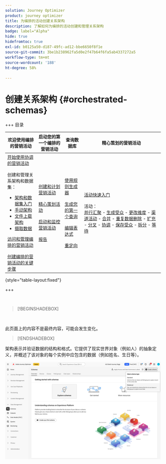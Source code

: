 ```yaml
---
solution: Journey Optimizer
product: journey optimizer
title: 为编排的活动创建关系架构
description: 了解如何为编排的活动创建和管理关系架构
badge: label="Alpha"
hide: true
hidefromtoc: true
exl-id: b0125a50-d187-49fc-ad12-bbe6650f8f1e
source-git-commit: 3be1b238962fa5d0e2f47b64f6fa5ab4337272a5
workflow-type: tm+mt
source-wordcount: '188'
ht-degree: 58%

---
```


# 创建关系架构 {#orchestrated-schemas}

+++ 目录

| 欢迎使用编排的营销活动 | 启动您的第一个编排的营销活动 | 查询数据库 | 精心策划的营销活动 |
|---|---|---|---|
| [开始使用协调的营销活动](gs-orchestrated-campaigns.md)<br/><br/>创建和管理关系架构和数据集：</br> <ul><li>[架构和数据集入门](gs-schemas.md)</li><li>[手动架构](manual-schema.md)</li><li>[文件上载架构](file-upload-schema.md)</li><li>[摄取数据](ingest-data.md)</li></ul>[访问和管理编排的营销活动](access-manage-orchestrated-campaigns.md)<br/><br/>[创建编排的营销活动的关键步骤](gs-campaign-creation.md) | [创建和计划营销活动](create-orchestrated-campaign.md)<br/><br/>[精心策划活动](orchestrate-activities.md)<br/><br/>[启动和监控营销活动](start-monitor-campaigns.md)<br/><br/>[报告](reporting-campaigns.md) | [使用规则生成器](orchestrated-rule-builder.md)<br/><br/>[生成您的第一个查询](build-query.md)<br/><br/>[编辑表达式](edit-expressions.md)<br/><br/>[重定向](retarget.md) | [活动快速入门](activities/about-activities.md)<br/><br/>活动：<br/>[并行汇聚](activities/and-join.md) - [生成受众](activities/build-audience.md) - [更改维度](activities/change-dimension.md) - [渠道活动](activities/channels.md) - [合并](activities/combine.md) - [重复数据删除](activities/deduplication.md) - [扩充](activities/enrichment.md) - [分叉](activities/fork.md) - [协调](activities/reconciliation.md) - [保存受众](activities/save-audience.md) - [拆分](activities/split.md) - [等待](activities/wait.md) |

{style="table-layout:fixed"}

+++

<br/>

>[!BEGINSHADEBOX]

</br>

此页面上的内容不是最终内容，可能会发生变化。

>[!ENDSHADEBOX]

架构表示并验证数据的结构和格式。它提供了现实世界对象（例如人）的抽象定义，并概述了该对象的每个实例中应包含的数据（例如姓名、生日等）。

![选择了“关系”选项时的“创建架构”按钮](assets/create-relational-schema.png)
